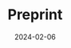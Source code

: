 ---
layout: post
category: print
title: 'Preprint'
date: 2024-02-06
description: '<u>Yuko Nakagi†</u>, Takuya Matsuyama†, Naoko Koide-Majima, Hiroto Yamaguchi, Rieko Kubo, Shinji Nishimoto*‡, Yu Takagi*‡<br /><b><a href="https://www.biorxiv.org/content/10.1101/2024.02.06.579077v1">The Brain Tells a Story: Unveiling Distinct Representations of Semantic Content in Speech, Objects, and Stories in the Human Brain with Large Language Models</a></b><br /><i>bioRxiv</i>, 2024<br /><br />'
github_url: 
img_url: 
---